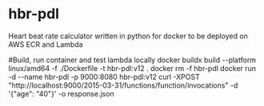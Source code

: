 # hbr-pdl
Heart beat rate calculator written in python for docker to be deployed on AWS ECR and Lambda

#Build, run container and test lambda locally
docker buildx build --platform linux/amd64 -f ./Dockerfile -t hbr-pdl:v12 .
docker rm -f hbr-pdl
docker run -d --name hbr-pdl -p 9000:8080 hbr-pdl:v12
curl -XPOST "http://localhost:9000/2015-03-31/functions/function/invocations" -d '{"age": "40"}' -o response.json

